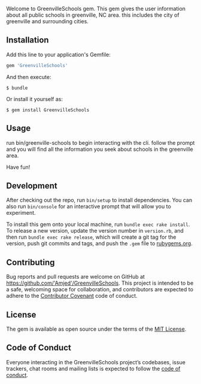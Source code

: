 Welcome to GreenvilleSchools gem. This gem gives the user information about all public schools in greenville, NC area. this includes the city of greenville and surrounding cities. 

## Installation

Add this line to your application's Gemfile:

```ruby
gem 'GreenvilleSchools'
```

And then execute:

    $ bundle

Or install it yourself as:

    $ gem install GreenvilleSchools

## Usage

run bin/greenville-schools to begin interacting with the cli. follow the prompt and you will find all the information you seek about schools in the greenville area. 

Have fun!

## Development

After checking out the repo, run `bin/setup` to install dependencies. You can also run `bin/console` for an interactive prompt that will allow you to experiment.

To install this gem onto your local machine, run `bundle exec rake install`. To release a new version, update the version number in `version.rb`, and then run `bundle exec rake release`, which will create a git tag for the version, push git commits and tags, and push the `.gem` file to [rubygems.org](https://rubygems.org).

## Contributing

Bug reports and pull requests are welcome on GitHub at https://github.com/'Amjed'/GreenvilleSchools. This project is intended to be a safe, welcoming space for collaboration, and contributors are expected to adhere to the [Contributor Covenant](http://contributor-covenant.org) code of conduct.

## License

The gem is available as open source under the terms of the [MIT License](https://opensource.org/licenses/MIT).

## Code of Conduct

Everyone interacting in the GreenvilleSchools project’s codebases, issue trackers, chat rooms and mailing lists is expected to follow the [code of conduct](https://github.com/'Amjed'/GreenvilleSchools/blob/master/CODE_OF_CONDUCT.md).
